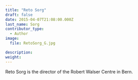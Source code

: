 ```yaml
---
title: "Reto Sorg"
draft: false
date: 2015-04-07T21:08:00.000Z
last_name: Sorg
contributor_type:
  - Author
image:
  file: RetoSorg_G.jpg

description:
weight:
---
```


Reto Sorg is the director of the Robert Walser Centre in Bern.

